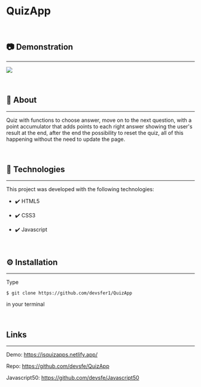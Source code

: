 # QuizApp
<br>
<h2>📷 Demonstration</h2>
<hr>
<p>
    <img src="https://user-images.githubusercontent.com/58652794/104659409-545d7100-56a3-11eb-9c60-7a32af1ef69c.gif">

</p>
<br>
<h2>📖 About</h2>
<hr>
<p>Quiz with functions to choose answer, move on to the next question, with a point accumulator that adds points to each right answer showing the user's result at the end, after the end the possibility to reset the quiz, all of this happening without the need to update the page.</p>
<br>
<h2>🚀 Technologies</h2>
<hr>
<p>This project was developed with the following technologies:</p>
<ul>
    <li><p>✔️ HTML5</p></li>
    <li><p>✔️ CSS3</p></li>
    <li><p>✔️ Javascript</p></li>
</ul>
<br>
<h2>⚙️ Installation</h2>
<hr>
<p>Type <pre><code>$ git clone https://github.com/devsfer1/QuizApp</code></pre> in your terminal</p>
<br>
<h2>Links</h2>
<hr>
<p>Demo: <a href="https://jsquizapps.netlify.app/">https://jsquizapps.netlify.app/ </a></p>
<p>Repo: <a href="https://github.com/devsfe/QuizApp">https://github.com/devsfe/QuizApp </a></p>
<p>Javascript50: <a href="https://github.com/devsfe/Javascript50">https://github.com/devsfe/Javascript50 </a></p>

